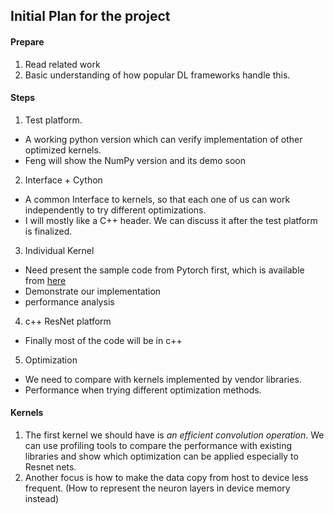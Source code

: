 ## Initial Plan for the project

#### Prepare
1. Read related work
2. Basic understanding of how popular DL frameworks handle this.

#### Steps

1. Test platform.

  * A working python version which can verify implementation of other optimized kernels.
  * Feng will show the NumPy version and its demo soon


2. Interface + Cython

  * A common Interface to kernels, so that each one of us can work independently to try different optimizations.
  * I will mostly like a C++ header. We can discuss it after the test platform is finalized.

3. Individual Kernel

  * Need present the sample code from Pytorch first, which is available from [here]()
  * Demonstrate our implementation
  * performance analysis
  

4. c++ ResNet platform

  * Finally most of the code will be in c++

5. Optimization
  * We need to compare with kernels implemented by vendor libraries.
  * Performance when trying different optimization methods.

#### Kernels
1. The first kernel we should have is  *an efficient convolution operation*. We can use profiling tools to compare the performance with existing libraries and show which optimization can be applied especially to Resnet nets.
3. Another focus is how to make the data copy from host to device less frequent. (How to represent the neuron layers in device memory instead)
